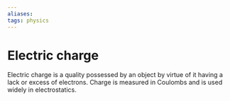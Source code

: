 ```yaml
---
aliases: 
tags: physics
---
```

# Electric charge

Electric charge is a quality possessed by an object by virtue of it having a lack or excess of electrons. Charge is measured in Coulombs and is used widely in electrostatics.
